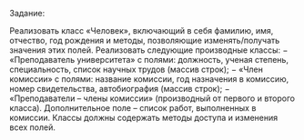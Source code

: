 Задание:

 Реализовать класс «Человек», включающий в себя фамилию, имя,
отчество, год рождения и методы, позволяющие изменять/получать значения
этих полей.
Реализовать следующие производные классы:
− «Преподаватель университета» с полями: должность, ученая степень,
специальность, список научных трудов (массив строк);
− «Член комиссии» с полями: название комиссии, год назначения в
комиссию, номер свидетельства, автобиография (массив строк);
− «Преподаватели – члены комиссии» (производный от первого и
второго класса). Дополнительное поле – список работ, выполненных в
комиссии.
Классы должны содержать методы доступа и изменения всех полей.
